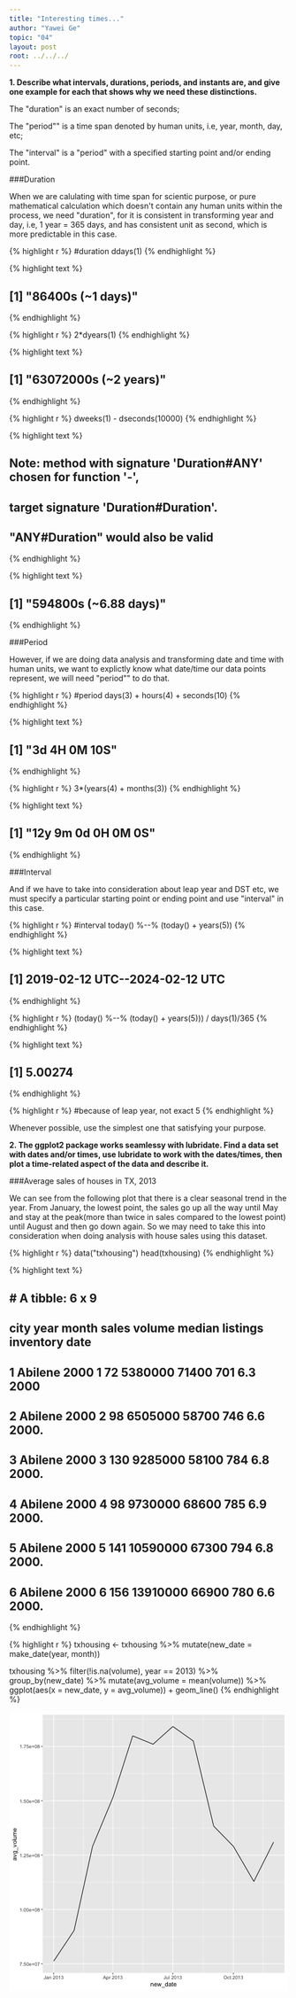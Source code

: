 ```yaml
---
title: "Interesting times..."
author: "Yawei Ge"
topic: "04"
layout: post
root: ../../../
---
```




**1. Describe what intervals, durations, periods, and instants are, and give one example for each that shows why we need these distinctions.**

The "duration" is an exact number of seconds;

The "period"" is a time span denoted by human units, i.e, year, month, day, etc; 

The "interval" is a "period" with a specified starting point and/or ending point.

###Duration

When we are calulating with time span for scientic purpose, or pure mathematical calculation which doesn't contain any human units within the process, we need "duration", for it is consistent in transforming year and day, i.e, 1 year = 365 days, and has consistent unit as second, which is more predictable in this case.


{% highlight r %}
#duration
ddays(1)
{% endhighlight %}



{% highlight text %}
## [1] "86400s (~1 days)"
{% endhighlight %}



{% highlight r %}
2*dyears(1)
{% endhighlight %}



{% highlight text %}
## [1] "63072000s (~2 years)"
{% endhighlight %}



{% highlight r %}
dweeks(1) - dseconds(10000)
{% endhighlight %}



{% highlight text %}
## Note: method with signature 'Duration#ANY' chosen for function '-',
##  target signature 'Duration#Duration'.
##  "ANY#Duration" would also be valid
{% endhighlight %}



{% highlight text %}
## [1] "594800s (~6.88 days)"
{% endhighlight %}

###Period

However, if we are doing data analysis and transforming date and time with human units, we want to explictly know what date/time our data points represent, we will need "period"" to do that. 


{% highlight r %}
#period
days(3) + hours(4) + seconds(10)
{% endhighlight %}



{% highlight text %}
## [1] "3d 4H 0M 10S"
{% endhighlight %}



{% highlight r %}
3*(years(4) + months(3))
{% endhighlight %}



{% highlight text %}
## [1] "12y 9m 0d 0H 0M 0S"
{% endhighlight %}

###Interval

And if we have to take into consideration about leap year and DST etc, we must specify a particular starting point or ending point and use "interval" in this case.


{% highlight r %}
#interval
today() %--% (today() + years(5))
{% endhighlight %}



{% highlight text %}
## [1] 2019-02-12 UTC--2024-02-12 UTC
{% endhighlight %}



{% highlight r %}
(today() %--% (today() + years(5))) / days(1)/365
{% endhighlight %}



{% highlight text %}
## [1] 5.00274
{% endhighlight %}



{% highlight r %}
#because of leap year, not exact 5
{% endhighlight %}

Whenever possible, use the simplest one that satisfying your purpose.

**2. The ggplot2 package works seamlessy with lubridate. Find a data set with dates and/or times, use lubridate to work with the dates/times, then plot a time-related aspect of the data and describe it.**

###Average sales of houses in TX, 2013

We can see from the following plot that there is a clear seasonal trend in the year. From January, the lowest point, the sales go up all the way until May and stay at the peak(more than twice in sales compared to the lowest point) until August and then go down again. So we may need to take this into consideration when doing analysis with house sales using this dataset.


{% highlight r %}
data("txhousing")
head(txhousing)
{% endhighlight %}



{% highlight text %}
## # A tibble: 6 x 9
##   city     year month sales   volume median listings inventory  date
##   <chr>   <int> <int> <dbl>    <dbl>  <dbl>    <dbl>     <dbl> <dbl>
## 1 Abilene  2000     1    72  5380000  71400      701       6.3 2000 
## 2 Abilene  2000     2    98  6505000  58700      746       6.6 2000.
## 3 Abilene  2000     3   130  9285000  58100      784       6.8 2000.
## 4 Abilene  2000     4    98  9730000  68600      785       6.9 2000.
## 5 Abilene  2000     5   141 10590000  67300      794       6.8 2000.
## 6 Abilene  2000     6   156 13910000  66900      780       6.6 2000.
{% endhighlight %}



{% highlight r %}
txhousing <- txhousing %>%
  mutate(new_date = make_date(year, month))

txhousing %>%
  filter(!is.na(volume), year == 2013) %>%
  group_by(new_date) %>%
  mutate(avg_volume = mean(volume)) %>%
  ggplot(aes(x = new_date, y = avg_volume)) + 
  geom_line()
{% endhighlight %}

![center](../figure/04/GeYawei/unnamed-chunk-5-1.png)
